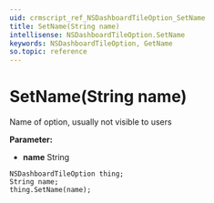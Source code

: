 ```yaml
---
uid: crmscript_ref_NSDashboardTileOption_SetName
title: SetName(String name)
intellisense: NSDashboardTileOption.SetName
keywords: NSDashboardTileOption, GetName
so.topic: reference
---
```


# SetName(String name)

Name of option, usually not visible to users

**Parameter:** 
* **name** String

```crmscript
NSDashboardTileOption thing;
String name;
thing.SetName(name);
```

